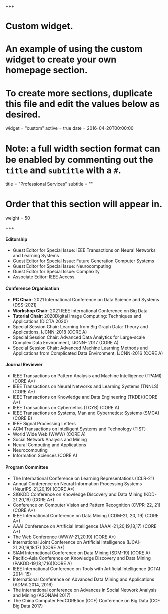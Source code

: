 +++
# Custom widget.
# An example of using the custom widget to create your own homepage section.
# To create more sections, duplicate this file and edit the values below as desired.
widget = "custom"
active = true
date = 2016-04-20T00:00:00

# Note: a full width section format can be enabled by commenting out the `title` and `subtitle` with a `#`.
title = "Professional Services"
subtitle = ""

# Order that this section will appear in.
weight = 50



+++


#### Editorship
* Guest Editor for Special Issue: IEEE Transactions on Neural Networks and Learning Systems
* Guest Editor for Special Issue: Future Generation Computer Systems
* Guest Editor for Special Issue: Neurocomputing 
* Guest Editor for Special Issue: Complexity 
* Associate Editor: IEEE Access



#### 	Conference Organisation
* **PC Chair**: 2021 International Conference on Data Science and Systems (DSS-2021)
* **Workshop Chair**: 2021 IEEE International Conference on Big Data
* **Tutorial Chair**: 2020Digital Image Computing: Techniques and Applications (DICTA 2020)
* Special Session Chair: Learning from Big Graph Data: Theory and Applications, IJCNN-2018 (CORE A)
* Special Session Chair: Advanced Data Analytics for Large-scale Complex Data Environment, IJCNN- 2017 (CORE A)
* Special Session Chair: Advanced Machine Learning Methods and Applications from Complicated Data Environment, IJCNN-2016 (CORE A)

#### 	Journal Reviewer
* IEEE Transactions on Pattern Analysis and Machine Intelligence (TPAMI) (CORE A*)
* IEEE Transactions on Neural Networks and Learning Systems (TNNLS) (CORE A*)
* IEEE Transactions on Knowledge and Data Engineering (TKDE)((CORE A*)
* IEEE Transactions on Cybernetics (TCYB) (CORE A)
* IEEE Transactions on Systems, Man and Cybernetics: Systems (SMCA) (CORE B)
* IEEE Signal Processing Letters
* ACM Transactions on Intelligent Systems and Technology (TIST)
* World Wide Web (WWW) (CORE A)
* Social Network Analysis and Mining
* Neural Computing and Applications
* Neurocomputing
* Information Sciences (CORE A)

#### 	Program Committee
* The International Conference on Learning Representations (ICLR-21)
* Annual Conference on Neural Information Processing Systems (NeurIPS-21,20,19) (CORE A*)
* SIGKDD Conference on Knowledge Discovery and Data Mining (KDD-21,20,19) (CORE A*)
* Conference on Computer Vision and Pattern Recognition (CVPR-22, 21) (CORE A*)
* IEEE International Conference on Data Mining (ICDM-21, 20, 19) (CORE A*)
* AAAI Conference on Artificial Intelligence (AAAI-21,20,19,18,17) (CORE A*)
* The Web Conference (WWW-21,20,19) (CORE A*)
* International Joint Conference on Artificial Intelligence (IJCAI-21,20,19,18,17) (CORE A*)
* SIAM International Conference on Data Mining (SDM-19) (CORE A)
* Pacific-Asia Conference on Knowledge Discovery and Data Mining (PAKDD-19,18,17,16)(CORE A)
* IEEE International Conference on Tools with Artificial Intelligence (ICTAI 2014-15) 
* International Conference on Advanced Data Mining and Applications (ADMA 2014, 2016)
* The international conference on Advances in Social Network Analysis and Mining (ASONAM 2017)
* The China Computer FedCOREtion (CCF) Conference on Big Data (CCF Big Data 2017) 

